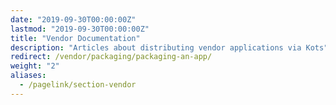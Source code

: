 ```yaml
---
date: "2019-09-30T00:00:00Z"
lastmod: "2019-09-30T00:00:00Z"
title: "Vendor Documentation"
description: "Articles about distributing vendor applications via Kots"
redirect: /vendor/packaging/packaging-an-app/
weight: "2"
aliases: 
  - /pagelink/section-vendor
---
```

